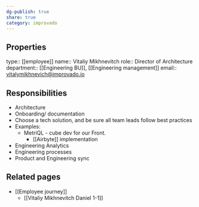 ```yaml
---
dg-publish: true
share: true
category: improvado
---
```

## Properties
type:: [[employee]]
name:: Vitaliy Mikhnevitch
role:: Director of Architecture 
department::   [[Engineering BU]], [[Engineering management]] 
email:: vitalymikhnevich@improvado.io

## Responsibilities
- Architecture 
- Onboarding/ documentation 
- Choose a tech solution, and be sure all team leads follow best practices 
- Examples:
	- MetriQL - cube dev for our Front.
		- [[Airbyte]]  implementation 
- Engineering Analytics 
- Engineering processes 
- Product and Engineering sync

## Related pages
- [[Employee journey]]
	- [[Vitaliy Mikhnevitch Daniel 1-1]]
